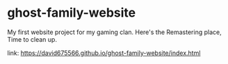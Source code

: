 # ghost-family-website

My first website project for my gaming clan.
Here's the Remastering place,
Time to clean up.

link: https://david675566.github.io/ghost-family-website/index.html

